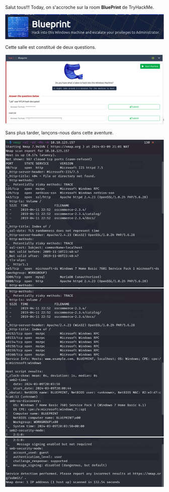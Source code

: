Salut tous!!!
Today, on s'accroche sur la room **BluePrint** de TryHackMe.

![Alt text](image/blueprint0.png)

Cette salle est constitué de deux questions.

![Alt text](image/blueprint1.png)

Sans plus tarder, lançons-nous dans cette aventure.

![Alt text](image/blueprint2.png)
![Alt text](image/blueprint3.png)
![Alt text](image/blueprint4.png)

